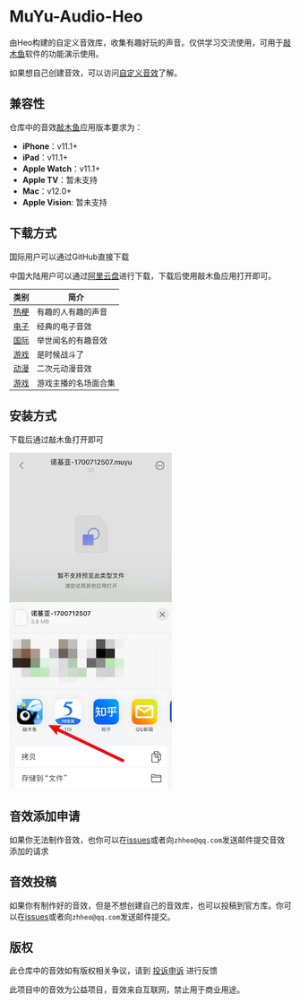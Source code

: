 # MuYu-Audio-Heo

由Heo构建的自定义音效库，收集有趣好玩的声音。仅供学习交流使用，可用于[敲木鱼](https://apps.apple.com/cn/app/%E6%95%B2%E6%9C%A8%E9%B1%BC/id6443798663)软件的功能演示使用。

如果想自己创建音效，可以访问[自定义音效](https://muyu.zhheo.com/iOS/customAudio.html)了解。

## 兼容性

仓库中的音效[敲木鱼](https://apps.apple.com/cn/app/%E6%95%B2%E6%9C%A8%E9%B1%BC/id6443798663)应用版本要求为：

- **iPhone**：v11.1+
- **iPad**：v11.1+
- **Apple Watch**：v11.1+
- **Apple TV**：暂未支持
- **Mac**：v12.0+
- **Apple Vision**: 暂未支持

## 下载方式

国际用户可以通过GitHub直接下载

中国大陆用户可以通过[阿里云盘](https://www.alipan.com/s/Lt8YEw3p4jd)进行下载，下载后使用敲木鱼应用打开即可。

| 类别  | 简介 |
|-----|----|
| [热梗](/热梗/) | 有趣的人有趣的声音   |
| [电子](/电子/) | 经典的电子音效   |
| [国际](/国际/) | 举世闻名的有趣音效   |
| [游戏](/游戏/) | 是时候战斗了   |
| [动漫](/动漫/) | 二次元动漫音效   |
| [游戏](/主播/) | 游戏主播的名场面合集   |

## 安装方式

下载后通过敲木鱼打开即可

![](/img/aliyunpan.webp)

## 音效添加申请

如果你无法制作音效，也你可以在[issues](https://github.com/zhheo/MuYu-Audio-Heo/issues)或者向`zhheo@qq.com`发送邮件提交音效添加的请求

## 音效投稿

如果你有制作好的音效，但是不想创建自己的音效库，也可以投稿到官方库。你可以在[issues](https://github.com/zhheo/MuYu-Audio-Heo/issues)或者向`zhheo@qq.com`发送邮件提交。

## 版权

此仓库中的音效如有版权相关争议，请到 [投诉申诉](https://wj.qq.com/s2/13520609/9410/) 进行反馈

此项目中的音效为公益项目，音效来自互联网，禁止用于商业用途。